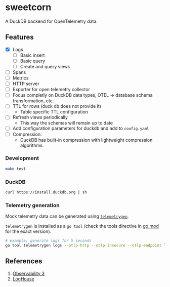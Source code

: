# sweetcorn

A DuckDB backend for OpenTelemetry data.

## Features

- [x] Logs
  - [ ] Basic insert
  - [ ] Basic query
  - [ ] Create and query views
- [ ] Spans
- [ ] Metrics
- [ ] HTTP server
- [ ] Exporter for open telemetry collector
- [ ] Focus completly on DuckDB data types, OTEL -> database schema transformation, etc.
- [ ] TTL for rows (duck db does not provide it)
  - Table specific TTL configuration
- [ ] Refresh views periodically
  - This way the schemas will remain up to date
- [ ] Add configuration parameters for duckdb and add to `config.yaml`
- [ ] Compression:
  - DuckDB has built-in compression with lightweight compression algorithms.

### Development

```bash
make test
```

### DuckDB

```bash
curl https://install.duckdb.org | sh
```

### Telemetry generation

Mock telemetry data can be generated using [`telemetrygen`](github.com/opentelemetry-collector-contrib/cmd/telemetrygen@latest).

`telemetrygen` is installed as a `go tool` (check the tools directive in [go.mod](./go.mod) for the exact version).

```bash
# example: generate logs for 5 seconds
go tool telemetrygen logs --otlp-http --otlp-insecure --otlp-endpoint localhost:8090 --duration 5s
```

## References

1. [Observability 3](https://charity.wtf/2025/03/24/another-observability-3-0-appears-on-the-horizon/)
2. [LogHouse](https://clickhouse.com/blog/building-a-logging-platform-with-clickhouse-and-saving-millions-over-datadog#schema)
